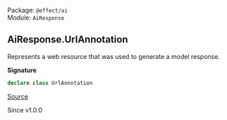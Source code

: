 Package: `@effect/ai`<br />
Module: `AiResponse`<br />

## AiResponse.UrlAnnotation

Represents a web resource that was used to generate a model response.

**Signature**

```ts
declare class UrlAnnotation
```

[Source](https://github.com/Effect-TS/effect/tree/main/packages/ai/ai/src/AiResponse.ts#L331)

Since v1.0.0